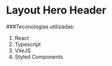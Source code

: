 # Layout Hero Header

###Teconologias utilizadas:

1. React
2. Typescript
3. ViteJS
4. Styled Components
